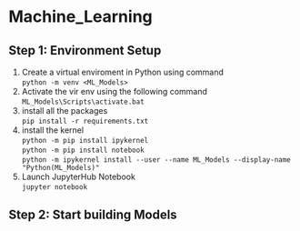 # Machine_Learning

## Step 1: Environment Setup
1. Create a virtual enviroment in Python using command \
`python -m venv <ML_Models>`
2. Activate the vir env using the following command \
`ML_Models\Scripts\activate.bat`
3. install all the packages \
`pip install -r requirements.txt`
4. install the kernel \
`python -m pip install ipykernel` \
`python -m pip install notebook` \
`python -m ipykernel install --user --name ML_Models --display-name "Python(ML_Models)"`
5. Launch JupyterHub Notebook \
`jupyter notebook`

## Step 2: Start building Models
